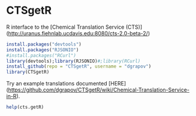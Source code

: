CTSgetR
=======

R interface to the [Chemical Translation Service (CTS)] (http://uranus.fiehnlab.ucdavis.edu:8080/cts-2.0-beta-2/)

```R
install.packages("devtools")
install.packages("RJSONIO")
#install.packages("RCurl") 
library(devtools);library(RJSONIO)#;library(RCurl) 
install_github(repo = "CTSgetR", username = "dgrapov")
library(CTSgetR)
```

Try an example translations documented [HERE] (https://github.com/dgrapov/CTSgetR/wiki/Chemical-Translation-Service-in-R).
```R
help(cts.getR)
```
